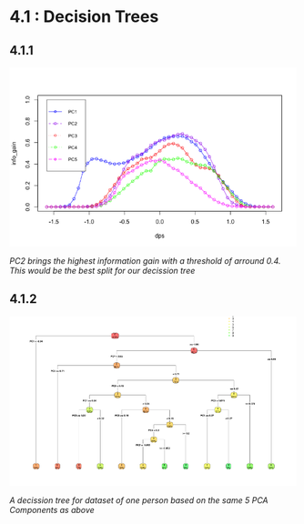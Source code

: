 # 4.1 : Decision Trees

## 4.1.1

![](./4.1.1.png)

<i>PC2 brings the highest information gain with a threshold of arround 0.4. This would be the best split for our decission tree</i>

## 4.1.2

![](./4.4.2.svg)

<i>A decission tree for dataset of one person based on the same 5 PCA Components as above</i>
